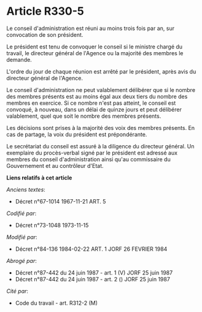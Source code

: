 # Article R330-5

Le conseil d'administration est réuni au moins trois fois par an, sur convocation de son président.

Le président est tenu de convoquer le conseil si le ministre chargé du travail, le directeur général de l'Agence ou la
majorité des membres le demande.

L'ordre du jour de chaque réunion est arrêté par le président, après avis du directeur général de l'Agence.

Le conseil d'administration ne peut valablement délibérer que si le nombre des membres présents est au moins égal aux deux
tiers du nombre des membres en exercice. Si ce nombre n'est pas atteint, le conseil est convoqué, à nouveau, dans un délai de
quinze jours et peut délibérer valablement, quel que soit le nombre des membres présents.

Les décisions sont prises à la majorité des voix des membres présents. En cas de partage, la voix du président est
prépondérante.

Le secrétariat du conseil est assuré à la diligence du directeur général. Un exemplaire du procès-verbal signé par le
président est adressé aux membres du conseil d'administration ainsi qu'au commissaire du Gouvernement et au contrôleur
d'Etat.

**Liens relatifs à cet article**

_Anciens textes_:

  - Décret n°67-1014 1967-11-21 ART. 5

_Codifié par_:

  - Décret n°73-1048 1973-11-15

_Modifié par_:

  - Décret n°84-136 1984-02-22 ART. 1 JORF 26 FEVRIER 1984

_Abrogé par_:

  - Décret n°87-442 du 24 juin 1987 - art. 1 (V) JORF 25 juin 1987
  - Décret n°87-442 du 24 juin 1987 - art. 2 () JORF 25 juin 1987

_Cité par_:

  - Code du travail - art. R312-2 (M)
